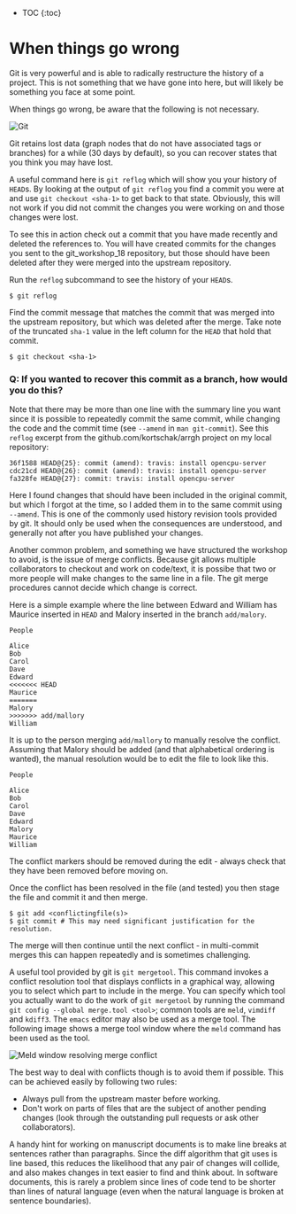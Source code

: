 * TOC
{:toc}

# When things go wrong

Git is very powerful and is able to radically restructure the history of a project.
This is not something that we have gone into here, but will likely be something you face at some point.

When things go wrong, be aware that the following is not necessary.

![Git](https://imgs.xkcd.com/comics/git.png)

Git retains lost data (graph nodes that do not have associated tags or branches) for a while (30 days by default),
so you can recover states that you think you may have lost.

A useful command here is `git reflog` which will show you your history of `HEAD`s.
By looking at the output of `git reflog` you find a commit you were at and use `git checkout <sha-1>` to get back to that state.
Obviously, this will not work if you did not commit the changes you were working on and those changes were lost.

To see this in action check out a commit that you have made recently and deleted the references to.
You will have created commits for the changes you sent to the git\_workshop\_18 repository,
but those should have been deleted after they were merged into the upstream repository.

Run the `reflog` subcommand to see the history of your `HEAD`s.

```
$ git reflog
```

Find the commit message that matches the commit that was merged into the upstream repository,
but which was deleted after the merge.
Take note of the truncated `sha-1` value in the left column for the `HEAD` that hold that commit.

```
$ git checkout <sha-1>
```

### Q: If you wanted to recover this commit as a branch, how would you do this?

Note that there may be more than one line with the summary line you want since it is possible to repeatedly commit the same commit,
while changing the code and the commit time (see `--amend` in `man git-commit`).
See this `reflog` excerpt from the github.com/kortschak/arrgh project on my local repository:

```
36f1588 HEAD@{25}: commit (amend): travis: install opencpu-server
cdc21cd HEAD@{26}: commit (amend): travis: install opencpu-server
fa328fe HEAD@{27}: commit: travis: install opencpu-server
```

Here I found changes that should have been included in the original commit, but which I forgot at the time, so I added them in to the same commit using `--amend`.
This is one of the commonly used history revision tools provided by git.
It should only be used when the consequences are understood, and generally not after you have published your changes.

Another common problem, and something we have structured the workshop to avoid, is the issue of merge conflicts.
Because git allows multiple collaborators to checkout and work on code/text, it is possibe that two or more people will make changes to the same line in a file.
The git merge procedures cannot decide which change is correct.

Here is a simple example where the line between Edward and William has Maurice inserted in `HEAD` and Malory inserted in the branch `add/malory`.

```
People

Alice
Bob
Carol
Dave
Edward
<<<<<<< HEAD
Maurice
=======
Malory
>>>>>>> add/mallory
William
```

It is up to the person merging `add/mallory` to manually resolve the conflict.
Assuming that Malory should be added (and that alphabetical ordering is wanted), the manual resolution would be to edit the file to look like this.

```
People

Alice
Bob
Carol
Dave
Edward
Malory
Maurice
William
```

The conflict markers should be removed during the edit - always check that they have been removed before moving on.

Once the conflict has been resolved in the file (and tested) you then stage the file and commit it and then merge.

```
$ git add <conflictingfile(s)>
$ git commit # This may need significant justification for the resolution.
```

The merge will then continue until the next conflict - in multi-commit merges this can happen repeatedly and is sometimes challenging.

A useful tool provided by git is `git mergetool`.
This command invokes a conflict resolution tool that displays conflicts in a graphical way, allowing you to select which part to include in the merge.
You can specify which tool you actually want to do the work of `git mergetool` by running the command `git config --global merge.tool <tool>`;
common tools are `meld`, `vimdiff` and `kdiff3`. The `emacs` editor may also be used as a merge tool.
The following image shows a merge tool window where the `meld` command has been used as the tool.

![Meld window resolving merge conflict](https://i.stack.imgur.com/QRzUR.png) 

The best way to deal with conflicts though is to avoid them if possible.
This can be achieved easily by following two rules:

- Always pull from the upstream master before working.
- Don't work on parts of files that are the subject of another pending changes (look through the outstanding pull requests or ask other collaborators).

A handy hint for working on manuscript documents is to make line breaks at sentences rather than paragraphs.
Since the diff algorithm that git uses is line based, this reduces the likelihood that any pair of changes will collide,
and also makes changes in text easier to find and think about.
In software documents, this is rarely a problem since lines of code tend to be shorter than lines of natural language (even when the natural language is broken at sentence boundaries).
